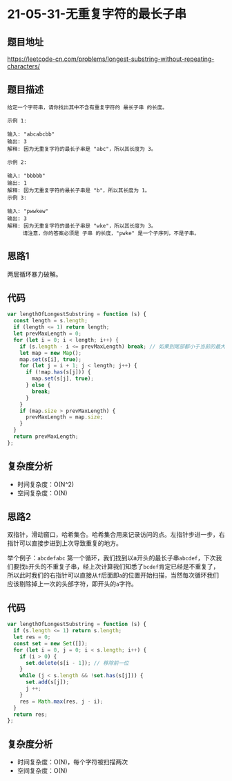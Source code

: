 # 21-05-31-无重复字符的最长子串

## 题目地址

<https://leetcode-cn.com/problems/longest-substring-without-repeating-characters/>

## 题目描述

```
给定一个字符串，请你找出其中不含有重复字符的 最长子串 的长度。

示例 1:

输入: "abcabcbb"
输出: 3
解释: 因为无重复字符的最长子串是 "abc"，所以其长度为 3。

示例 2:

输入: "bbbbb"
输出: 1
解释: 因为无重复字符的最长子串是 "b"，所以其长度为 1。
示例 3:

输入: "pwwkew"
输出: 3
解释: 因为无重复字符的最长子串是 "wke"，所以其长度为 3。
     请注意，你的答案必须是 子串 的长度，"pwke" 是一个子序列，不是子串。
```

## 思路1
两层循环暴力破解。

## 代码
``` javascript
var lengthOfLongestSubstring = function (s) {
  const length = s.length;
  if (length <= 1) return length;
  let prevMaxLength = 0;
  for (let i = 0; i < length; i++) {
    if (s.length - i <= prevMaxLength) break; // 如果到尾部都小于当前的最大，就直接跳出循环
    let map = new Map();
    map.set(s[i], true);
    for (let j = i + 1; j < length; j++) {
      if (!map.has(s[j])) {
        map.set(s[j], true);
      } else {
        break;
      }
    }
    if (map.size > prevMaxLength) {
      prevMaxLength = map.size;
    }
  }
  return prevMaxLength;
};
```

## 复杂度分析
+ 时间复杂度：O(N^2)
+ 空间复杂度：O(N)

## 思路2

双指针，滑动窗口，哈希集合。哈希集合用来记录访问的点。左指针步进一步，右指针可以直接步进到上次导致重复的地方。

举个例子：`abcdefabc`
第一个循环，我们找到以a开头的最长子串`abcdef`，下次我们要找`b`开头的不重复子串，经上次计算我们知悉了`bcdef`肯定已经是不重复了，所以此时我们的右指针可以直接从`f`后面即`a`的位置开始扫描，当然每次循环我们应该剔除掉上一次的头部字符，即开头的`a`字符。

## 代码
``` javascript
var lengthOfLongestSubstring = function (s) {
  if (s.length <= 1) return s.length;
  let res = 0;
  const set = new Set([]);
  for (let i = 0, j = 0; i < s.length; i++) {
    if (i > 0) {
      set.delete(s[i - 1]); // 移除前一位
    }
    while (j < s.length && !set.has(s[j])) {
      set.add(s[j]);
      j ++;
    }
    res = Math.max(res, j - i);
  }
  return res;
};
```

## 复杂度分析
+ 时间复杂度：O(N)，每个字符被扫描两次
+ 空间复杂度：O(N)